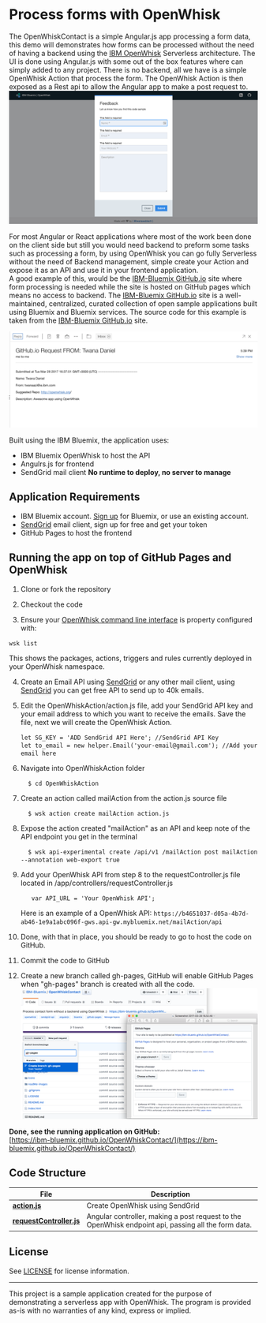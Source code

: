 # Process forms with OpenWhisk
The OpenWhiskContact is a simple Angular.js app processing a form data, this demo will demonstrates how forms can be processed without the need of having a backend using the [IBM OpenWhisk](http://openwhisk.org/) Serverless architecture. 
The UI is done using Angular.js with some out of the box features where can simply added to any project. 
There is no backend, all we have is a simple OpenWhisk Action that process the form. 
The OpenWhisk Action is then exposed as a Rest api to allow the Angular app to make a post request to. 
![](./readMe-images/app.png)  


For most Angular or React applications where most of the work been done on the client side but still you would need backend to preform some tasks such as processing a form, by using OpenWhisk you can go fully Serverless without the need of Backend management, simple create your Action and expose it as an API and use it in your frontend application.  
A good example of this, would be the [IBM-Bluemix GitHub.io](https://ibm-bluemix.github.io/) site where form processing is needed while the site is hosted on GitHub pages which means no access to backend.
The [IBM-Bluemix GitHub.io](https://ibm-bluemix.github.io/) site is a well-maintained, centralized, curated collection of open sample applications built using Bluemix and Bluemix services.
The source code for this example is taken from the [IBM-Bluemix GitHub.io](https://ibm-bluemix.github.io/) site.

![](./readMe-images/email.png)   

Built using the IBM Bluemix, the application uses:
- IBM Bluemix OpenWhisk to host the API 
- Angulrs.js for frontend  
- SendGrid mail client 
**No runtime to deploy, no server to manage**

## Application Requirements
- IBM Bluemix account. [Sign up](https://console.ng.bluemix.net/registration/?target=%2Fdashboard%2Fapps) for Bluemix, or use an existing account.
- [SendGrid](https://sendgrid.com/) email client, sign up for free and get your token  
- GitHub Pages to host the frontend

## Running the app on top of GitHub Pages and OpenWhisk

  1. Clone or fork the repository 

  2. Checkout the code

  3. Ensure your [OpenWhisk command line interface](https://console.ng.bluemix.net/openwhisk/cli) is property configured with:

  ```
  wsk list
  ```

  This shows the packages, actions, triggers and rules currently deployed in your OpenWhisk namespace.
  
  
  4. Create an Email API using [SendGrid](https://sendgrid.com/) or any other mail client, using [SendGrid](https://sendgrid.com/) you can get free API to send up to 40k emails.
  5. Edit the OpenWhiskAction/action.js file, add your SendGrid API key and your email address to which you want to receive the emails. Save the file, next we will create the OpenWhisk Action.
      ```
      let SG_KEY = 'ADD SendGrid API Here'; //SendGrid API Key
      let to_email = new helper.Email('your-email@gmail.com'); //Add your email here
      ```
  6. Navigate into OpenWhiskAction folder
      ```
        $ cd OpenWhiskAction
      ```
  7. Create an action called mailAction from the action.js source file
      ```
        $ wsk action create mailAction action.js
      ```      
  8. Expose the action created "mailAction" as an API and keep note of the API endpoint you get in the terminal 
      ```
        $ wsk api-experimental create /api/v1 /mailAction post mailAction --annotation web-export true
      ``` 
  9. Add your OpenWhisk API from step 8 to the requestController.js file located in /app/controllers/requestController.js
      ```
         var API_URL = 'Your OpenWhisk API';
      ``` 
      Here is an example of a OpenWhisk API: `https://b4651037-d05a-4b7d-ab46-1e9a1abc096f-gws.api-gw.mybluemix.net/mailAction/api`
    
  10. Done, with that in place, you should be ready to go to host the code on GitHub.
  11. Commit the code to GitHub
  12. Create a new branch called gh-pages, GitHub will enable GitHub Pages when "gh-pages" branch is created with all the code.
      ![](readMe-images/githubFull.png) 
  
   **Done, see the running application on GitHub:**  
   [https://ibm-bluemix.github.io/OpenWhiskContact/](https://ibm-bluemix.github.io/OpenWhiskContact/)

## Code Structure

| File | Description |
| ---- | ----------- |
|[**action.js**](OpenWhiskAction/action.js)| Create OpenWhisk using SendGrid |
|[**requestController.js**](app/controllers/requestController.js)| Angular controller, making a post request to the OpenWhisk endpoint api, passing all the form data. |

## License

See [LICENSE](LICENSE) for license information.

---

This project is a sample application created for the purpose of demonstrating a serverless app with OpenWhisk. The program is provided as-is with no warranties of any kind, express or implied.

[bluemix_signup_url]: https://console.ng.bluemix.net/?cm_mmc=GitHubReadMe